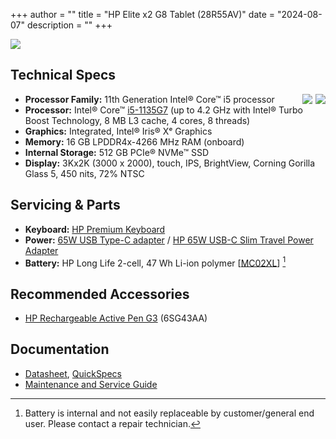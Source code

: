 +++
author = ""
title = "HP Elite x2 G8 Tablet (28R55AV)"
date = "2024-08-07"
description = ""
+++

![](https://cdn.cs.1worldsync.com/syndication/feeds/hp/inline-content/AN/3/2/6/A/A/326AAC7FF21BEAC416B8CA011A1B10BCEE6348CA_i_fs_featurtn.jpg)

## Technical Specs
<img src="https://upload.wikimedia.org/wikipedia/en/thumb/4/44/Intel_Iris_Xe_Graphics_%28logo%29.svg/2048px-Intel_Iris_Xe_Graphics_%28logo%29.svg.png" style="float:right;max-width:75px;" />
<img src="https://upload.wikimedia.org/wikipedia/en/thumb/4/4b/Intel_Core_i5_%2811th_generation%2C_logo%29.svg/2048px-Intel_Core_i5_%2811th_generation%2C_logo%29.svg.png" style="float:right;max-width:75px;margin-right:5px;" />


* **Processor Family:** 11th Generation Intel® Core™ i5 processor
* **Processor:** Intel® Core™ [i5-1135G7](https://ark.intel.com/content/www/us/en/ark/products/208658/intel-core-i5-1135g7-processor-8m-cache-up-to-4-20-ghz.html) (up to 4.2 GHz with Intel® Turbo Boost Technology, 8 MB L3 cache, 4 cores, 8 threads)
* **Graphics:** Integrated, Intel® Iris® Xᵉ Graphics
* **Memory:** 16 GB LPDDR4x-4266 MHz RAM (onboard)
* **Internal Storage:** 512 GB PCIe® NVMe™ SSD
* **Display:** 3Kx2K (3000 x 2000), touch, IPS, BrightView, Corning Gorilla Glass 5, 450 nits, 72% NTSC

## Servicing & Parts

* **Keyboard:** [HP Premium Keyboard](https://h20195.www2.hp.com/v2/GetDocument.aspx?docname=4AA8-0919ENW)
* **Power:**    [65W USB Type-C adapter](https://www.hp.com/us-en/shop/pdp/hp-usb-c-65w-laptop-charger-p-671r3ut-aba-1) / [HP 65W USB-C Slim Travel Power Adapter](https://www.hp.com/us-en/shop/pdp/hp-usb-c-travel-power-adapter-65w)
* **Battery:**  HP Long Life 2-cell, 47 Wh Li-ion polymer [[MC02XL](https://www.aliexpress.com/i/1005006147860690.html)] [^1]
 
[^1]: Battery is internal and not easily replaceable by customer/general end user. Please contact a repair technician.

## Recommended Accessories

* [HP Rechargeable Active Pen G3](https://www.hp.com/us-en/shop/pdp/hp-rechargeable-active-pen-g3) (6SG43AA)

## Documentation

* [Datasheet](https://h20195.www2.hp.com/v2/GetDocument.aspx?docname=c08480318), [QuickSpecs](https://h20195.www2.hp.com/v2/GetDocument.aspx?docname=c07008448)
* [Maintenance and Service Guide](https://h10032.www1.hp.com/ctg/Manual/c07148908.pdf)